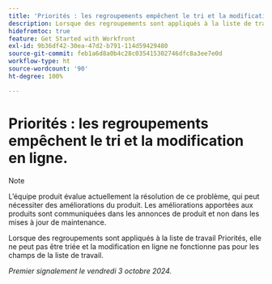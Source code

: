 ```yaml
---
title: 'Priorités : les regroupements empêchent le tri et la modification en ligne.'
description: Lorsque des regroupements sont appliqués à la liste de travail Priorités, elle ne peut pas être triée et la modification en ligne ne fonctionne pas pour les champs de la liste de travail.
hidefromtoc: true
feature: Get Started with Workfront
exl-id: 9b36df42-30ea-47d2-b791-114d59429480
source-git-commit: feb1a6d8a0b4c28c035415302746dfc8a3ee7e0d
workflow-type: ht
source-wordcount: '90'
ht-degree: 100%

---
```


# Priorités : les regroupements empêchent le tri et la modification en ligne.

>[!NOTE]
>
>L’équipe produit évalue actuellement la résolution de ce problème, qui peut nécessiter des améliorations du produit. Les améliorations apportées aux produits sont communiquées dans les annonces de produit et non dans les mises à jour de maintenance.

Lorsque des regroupements sont appliqués à la liste de travail Priorités, elle ne peut pas être triée et la modification en ligne ne fonctionne pas pour les champs de la liste de travail.

_Premier signalement le vendredi 3 octobre 2024._
